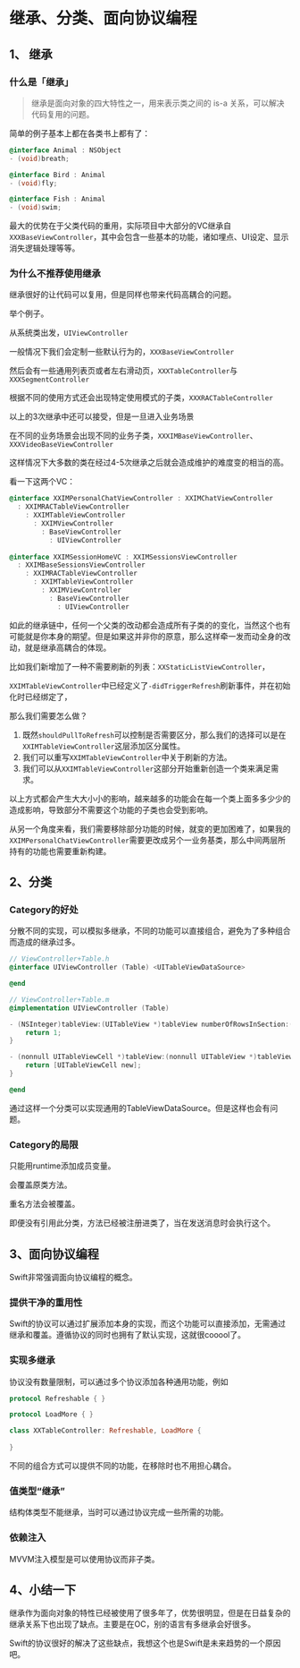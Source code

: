 # 继承、分类、面向协议编程

## 1、 继承

### 什么是「继承」

> 继承是面向对象的四大特性之一，用来表示类之间的 is-a 关系，可以解决代码复用的问题。

简单的例子基本上都在各类书上都有了：

```objective-c
@interface Animal : NSObject
- (void)breath;

@interface Bird : Animal
- (void)fly;

@interface Fish : Animal
- (void)swim;
```

最大的优势在于父类代码的重用，实际项目中大部分的VC继承自```XXXBaseViewController```，其中会包含一些基本的功能，诸如埋点、UI设定、显示消失逻辑处理等等。

### 为什么不推荐使用继承

继承很好的让代码可以复用，但是同样也带来代码高耦合的问题。

举个例子。

从系统类出发，```UIViewController```

一般情况下我们会定制一些默认行为的，```XXXBaseViewController```

然后会有一些通用列表页或者左右滑动页，```XXXTableController```与```XXXSegmentController```

根据不同的使用方式还会出现特定使用模式的子类，```XXXRACTableController```

以上的3次继承中还可以接受，但是一旦进入业务场景

在不同的业务场景会出现不同的业务子类，```XXXIMBaseViewController```、```XXXVideoBaseViewController```

这样情况下大多数的类在经过4-5次继承之后就会造成维护的难度变的相当的高。

看一下这两个VC：

```objective-c
@interface XXIMPersonalChatViewController : XXIMChatViewController
  : XXIMRACTableViewController 
    : XXIMTableViewController
      : XXIMViewController
        : BaseViewController
          : UIViewController
  
@interface XXIMSessionHomeVC : XXIMSessionsViewController
  : XXIMBaseSessionsViewController
    : XXIMRACTableViewController
      : XXIMTableViewController
        : XXIMViewController
          : BaseViewController 
            : UIViewController
```

如此的继承链中，任何一个父类的改动都会造成所有子类的的变化，当然这个也有可能就是你本身的期望。但是如果这并非你的原意，那么这样牵一发而动全身的改动，就是继承高耦合的体现。

比如我们新增加了一种不需要刷新的列表：```XXStaticListViewController```，

```XXIMTableViewController```中已经定义了```-didTriggerRefresh```刷新事件，并在初始化时已经绑定了，

那么我们需要怎么做？





1. 既然```shouldPullToRefresh```可以控制是否需要区分，那么我们的选择可以是在```XXIMTableViewController```这层添加区分属性。
2. 我们可以重写```XXIMTableViewController```中关于刷新的方法。
3. 我们可以从```XXIMTableViewController```这部分开始重新创造一个类来满足需求。



以上方式都会产生大大小小的影响，越来越多的功能会在每一个类上面多多少少的造成影响，导致部分不需要这个功能的子类也会受到影响。

从另一个角度来看，我们需要移除部分功能的时候，就变的更加困难了，如果我的```XXIMPersonalChatViewController```需要更改成另个一业务基类，那么中间两层所持有的功能也需要重新构建。

## 2、分类

### Category的好处

分散不同的实现，可以模拟多继承，不同的功能可以直接组合，避免为了多种组合而造成的继承过多。

``` objective-c
// ViewController+Table.h
@interface UIViewController (Table) <UITableViewDataSource>

@end

// ViewController+Table.m
@implementation UIViewController (Table)

- (NSInteger)tableView:(UITableView *)tableView numberOfRowsInSection:(NSInteger)section {
    return 1;
}

- (nonnull UITableViewCell *)tableView:(nonnull UITableView *)tableView cellForRowAtIndexPath:(nonnull NSIndexPath *)indexPath {
    return [UITableViewCell new];
}

@end

```

通过这样一个分类可以实现通用的TableViewDataSource。但是这样也会有问题。

### Category的局限

只能用runtime添加成员变量。

会覆盖原类方法。

重名方法会被覆盖。

即便没有引用此分类，方法已经被注册进类了，当在发送消息时会执行这个。

## 3、面向协议编程

Swift非常强调面向协议编程的概念。

### 提供干净的重用性

Swift的协议可以通过扩展添加本身的实现，而这个功能可以直接添加，无需通过继承和覆盖。遵循协议的同时也拥有了默认实现，这就很cooool了。

### 实现多继承

协议没有数量限制，可以通过多个协议添加各种通用功能，例如

``` swift
protocol Refreshable { }

protocol LoadMore { }

class XXTableController: Refreshable, LoadMore {
  
}
```

不同的组合方式可以提供不同的功能，在移除时也不用担心耦合。

### 值类型“继承”

结构体类型不能继承，当时可以通过协议完成一些所需的功能。

### 依赖注入

MVVM注入模型是可以使用协议而非子类。



## 4、小结一下

继承作为面向对象的特性已经被使用了很多年了，优势很明显，但是在日益复杂的继承关系下也出现了缺点。主要是在OC，别的语言有多继承会好很多。

Swift的协议很好的解决了这些缺点，我想这个也是Swift是未来趋势的一个原因吧。
